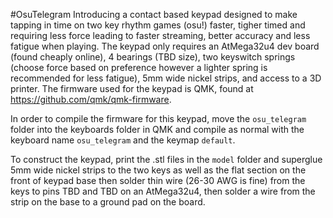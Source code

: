 #OsuTelegram
Introducing a contact based keypad designed to make tapping in time on two key rhythm games (osu!) faster, tigher timed and requiring less force leading to faster streaming, better accuracy and less fatigue when playing. The keypad only requires an AtMega32u4 dev board (found cheaply online), 4 bearings (TBD size), two keyswitch springs (choose force based on preference however a lighter spring is recommended for less fatigue), 5mm wide nickel strips, and access to a 3D printer. The firmware used for the keypad is QMK, found at https://github.com/qmk/qmk-firmware.

In order to compile the firmware for this keypad, move the `osu_telegram` folder into the keyboards folder in QMK and compile as normal with the keyboard name `osu_telegram` and the keymap `default`.

To construct the keypad, print the .stl files in the `model` folder and superglue 5mm wide nickel strips to the two keys as well as the flat section on the front of keypad base then solder thin wire (26-30 AWG is fine) from the keys to pins TBD and TBD on an AtMega32u4, then solder a wire from the strip on the base to a ground pad on the board.
